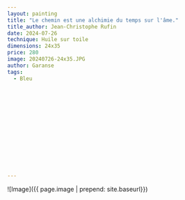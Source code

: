 ```yaml
---
layout: painting
title: "Le chemin est une alchimie du temps sur l'âme." 
title_author: Jean-Christophe Rufin 					                                                  
date: 2024-07-26
technique: Huile sur toile 
dimensions: 24x35
price: 280
image: 20240726-24x35.JPG 
author: Garanse
tags:
  - Bleu
  
  
  
  
  
  
  
  
  
  
  
  
  
  
---
```

![Image]({{ page.image | prepend: site.baseurl}})

